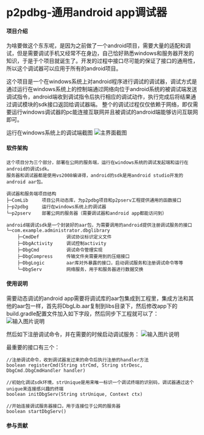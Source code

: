 # p2pdbg-通用android app调试器

#### 项目介绍
为啥要做这个东东呢，是因为之前做了一个android项目，需要大量的适配和调试，但是需要调试手机又经常不在身边，自己恰好熟悉windows和服务器开发的知识，于是于个项目就诞生了。开发的过程中接口尽可能的保证了接口的通用性，所以这个调试器可以应用于所有的android项目。


这个项目是一个在windows系统上对android程序进行调试的调试器，调试方式是通过运行在windows系统上的控制端通过网络向位于android系统的被调试端发送调试指令，android端收到调试指令后执行相应的调试动作，执行完成后将结果通过调试模块的sdk接口返回给调试器端。
整个的调试过程仅仅依赖于网络，即仅需要运行windows调试器的pc能连接互联网并且被调试的android端能够访问互联网即可。

运行在windows系统上的调试端截图
![主界面截图](https://images.gitee.com/uploads/images/2019/1007/171542_59a65864_498054.png "1111.png")

#### 软件架构

```
这个项目分为三个部分，部署在公网的服务端，运行在windows系统的调试发起端和运行在android的调试sdk。
服务器和调试器都是使用vs2008编译得，android的sdk是用android studio开发的android aar包。

调试器和服务端项目结构
├─ComLib     项目公共动态库，为p2pdbg项目和p2pserv工程提供通用的函数接口
├─p2pdbg     运行在windows系统上的调试器
└─p2pserv    部署公网的服务器（需要调试器和android app都能访问到）

android端调试sdk是一个封装好的aar包，为需要调用的android提供注册调试服务的接口
└─com.example.administrator.dbglibrary
    ├─CmdDef          调试协议标识定义文件    
    ├─DbgActivity     调试控制activity
    ├─DbgCmd          调试命令管理实现
    ├─DbgCompress     传输文件夹需要用到的压缩接口
    ├─DbgLogic        aar库对外暴露的接口，启动调试服务和注册调试命令等等
    └─DbgServ         网络服务，用于和服务器进行数据交换
```

#### 使用说明
需要动态调试的android app需要将调试库的aar包集成到工程里，集成方法和其他的aar包一样，首先将DbgLib.aar复制到libs目录下，然后修改app下的build.gradle配置文件加入如下字段，然后同步下工程就可以了：
![输入图片说明](https://images.gitee.com/uploads/images/2019/1007/181249_028e7af1_498054.png "2222.png")

然后如下注册调试命令，并在需要的时候启动调试服务：
![输入图片说明](https://images.gitee.com/uploads/images/2019/1007/181511_56b223b6_498054.png "3333.png")

最重要的接口有三个：

```
//注册调试命令，收到调试器发过来的命令后执行注册的handler方法
boolean registerCmd(String strCmd, String strDesc, DbgCmd.DbgCmdHandler handler)

//初始化调试sdk环境，strUnique是用来唯一标识一个调试终端的识别码，调试器通过这个unique来连接感兴趣的终端
boolean initDbgServ(String strUnique, Context ctx) 

//开始连接调试服务器接口，用于连接位于公网的服务器
boolean startDbgServ()
```

#### 参与贡献
